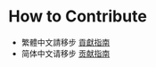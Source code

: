 # How to Contribute

- 繁體中文請移步 [貢獻指南](https://github.com/billryan/algorithm-exercise/blob/master/contributing_zh-tw.md)
- 简体中文请移步 [贡献指南](https://github.com/billryan/algorithm-exercise/blob/master/contributing_zh-cn.md)
